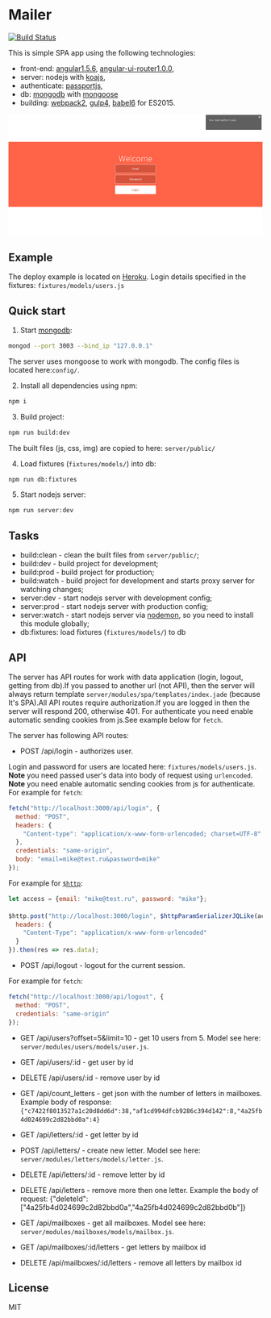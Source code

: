 # Mailer

[![Build Status](https://travis-ci.org/selkinvitaly/mailer.svg?branch=master)](https://travis-ci.org/selkinvitaly/mailer)

This is simple SPA app using the following technologies:
- front-end: [angular1.5.6](https://github.com/angular/angular.js), [angular-ui-router1.0.0](https://github.com/angular-ui/ui-router),
- server: nodejs with [koajs](http://koajs.com),
- authenticate: [passportjs](https://github.com/rkusa/koa-passport),
- db: [mongodb](https://www.mongodb.org) with [mongoose](mongoosejs.com)
- building: [webpack2](https://github.com/webpack/webpack), [gulp4](https://github.com/gulpjs/gulp/tree/4.0), [babel6](babeljs.io) for ES2015.

![preview](docs/preview.gif)

## Example

The deploy example is located on [Heroku](https://sv-mailer.herokuapp.com).
Login details specified in the fixtures: `fixtures/models/users.js`

## Quick start

1) Start [mongodb](https://www.mongodb.com/download-center?jmp=nav#community):

```sh
mongod --port 3003 --bind_ip "127.0.0.1"
```

The server uses mongoose to work with mongodb. The config files is located here:`config/`.

2) Install all dependencies using npm:

```sh
npm i
```

3) Build project:

```sh
npm run build:dev
```

The built files (js, css, img) are copied to here: `server/public/`

4) Load fixtures (`fixtures/models/`) into db:

```sh
npm run db:fixtures
```

5) Start nodejs server:

```sh
npm run server:dev
```

## Tasks

- build:clean - clean the built files from `server/public/`;
- build:dev - build project for development;
- build:prod - build project for production;
- build:watch - build project for development and starts proxy server for watching changes;
- server:dev - start nodejs server with development config;
- server:prod - start nodejs server with production config;
- server:watch - start nodejs server via [nodemon](https://github.com/remy/nodemon), so you need to install this module globally;
- db:fixtures: load fixtures (`fixtures/models/`) to db

## API

The server has API routes for work with data application (login, logout, getting from db).If you passed to another url (not API), then the server will always return template `server/modules/spa/templates/index.jade` (because It's SPA).All API routes require authorization.If you are logged in then the server will respond 200, otherwise 401. For authenticate you need enable automatic sending cookies from js.See example below for `fetch`.

The server has following API routes:
- POST /api/login - authorizes user.

Login and password for users are located here: `fixtures/models/users.js`.
**Note** you need passed user's data into body of request using `urlencoded`.
**Note** you need enable automatic sending cookies from js for authenticate. For example for `fetch`:

```js
fetch("http://localhost:3000/api/login", {
  method: "POST",  
  headers: {  
    "Content-type": "application/x-www-form-urlencoded; charset=UTF-8"  
  },  
  credentials: "same-origin",
  body: "email=mike@test.ru&password=mike"
});
```

For example for [`$http`](https://docs.angularjs.org/api/ng/service/$http):

```js
let access = {email: "mike@test.ru", password: "mike"};

$http.post("http://localhost:3000/login", $httpParamSerializerJQLike(access), {
  headers: {
    "Content-Type": "application/x-www-form-urlencoded"
  }
}).then(res => res.data);
```

- POST /api/logout - logout for the current session.

For example for `fetch`:

```js
fetch("http://localhost:3000/api/logout", {
  method: "POST",  
  credentials: "same-origin"
});
```

- GET /api/users?offset=5&limit=10 - get 10 users from 5. Model see here: `server/modules/users/models/user.js`.
- GET /api/users/:id - get user by id
- DELETE /api/users/:id - remove user by id

- GET /api/count_letters - get json with the number of letters in mailboxes. Example body of response: `{"c7422f8013527a1c20d8dd6d":38,"af1cd994dfcb9286c394d142":8,"4a25fb4d024699c2d82bbd0a":4}`
- GET /api/letters/:id - get letter by id
- POST /api/letters/ - create new letter. Model see here: `server/modules/letters/models/letter.js`.
- DELETE /api/letters/:id - remove letter by id
- DELETE /api/letters - remove more then one letter. Example the body of request: {"deleteId":["4a25fb4d024699c2d82bbd0a","4a25fb4d024699c2d82bbd0b"]}

- GET /api/mailboxes - get all mailboxes. Model see here: `server/modules/mailboxes/models/mailbox.js`.
- GET /api/mailboxes/:id/letters - get letters by mailbox id
- DELETE /api/mailboxes/:id/letters - remove all letters by mailbox id

License
----

MIT
